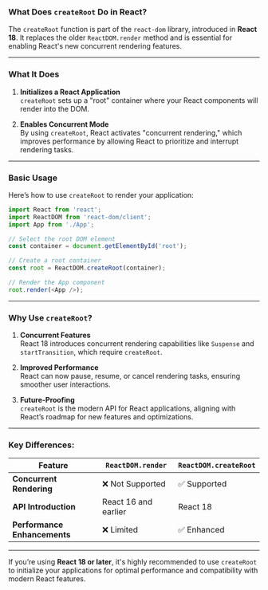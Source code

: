 ### **What Does `createRoot` Do in React?**

The `createRoot` function is part of the `react-dom` library, introduced in **React 18**. It replaces the older `ReactDOM.render` method and is essential for enabling React's new concurrent rendering features.

---

### **What It Does**

1. **Initializes a React Application**  
   `createRoot` sets up a "root" container where your React components will render into the DOM.

2. **Enables Concurrent Mode**  
   By using `createRoot`, React activates "concurrent rendering," which improves performance by allowing React to prioritize and interrupt rendering tasks.

---

### **Basic Usage**

Here’s how to use `createRoot` to render your application:

```javascript
import React from 'react';
import ReactDOM from 'react-dom/client';
import App from './App';

// Select the root DOM element
const container = document.getElementById('root');

// Create a root container
const root = ReactDOM.createRoot(container);

// Render the App component
root.render(<App />);
```

---

### **Why Use `createRoot`?**

1. **Concurrent Features**  
   React 18 introduces concurrent rendering capabilities like `Suspense` and `startTransition`, which require `createRoot`.

2. **Improved Performance**  
   React can now pause, resume, or cancel rendering tasks, ensuring smoother user interactions.

3. **Future-Proofing**  
   `createRoot` is the modern API for React applications, aligning with React’s roadmap for new features and optimizations.

---

### **Key Differences:**

| Feature                     | `ReactDOM.render`          | `ReactDOM.createRoot`       |
|-----------------------------|----------------------------|-----------------------------|
| **Concurrent Rendering**    | ❌ Not Supported           | ✅ Supported                |
| **API Introduction**        | React 16 and earlier       | React 18                   |
| **Performance Enhancements** | ❌ Limited                 | ✅ Enhanced                 |

---

If you’re using **React 18 or later**, it's highly recommended to use `createRoot` to initialize your applications for optimal performance and compatibility with modern React features.